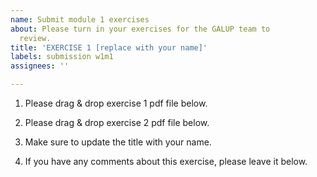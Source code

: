 ```yaml
---
name: Submit module 1 exercises
about: Please turn in your exercises for the GALUP team to
  review.
title: 'EXERCISE 1 [replace with your name]'
labels: submission w1m1
assignees: ''

---
```


1. Please drag & drop exercise 1 pdf file below.

2. Please drag & drop exercise 2 pdf file below.

3. Make sure to update the title with your name.

4. If you have any comments about this exercise, please leave it below.
